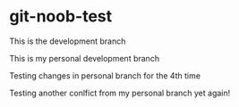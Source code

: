 # git-noob-test
This is the development branch

This is my personal development branch

Testing changes in personal branch for the 4th time

Testing another conlfict from my personal branch yet again!
